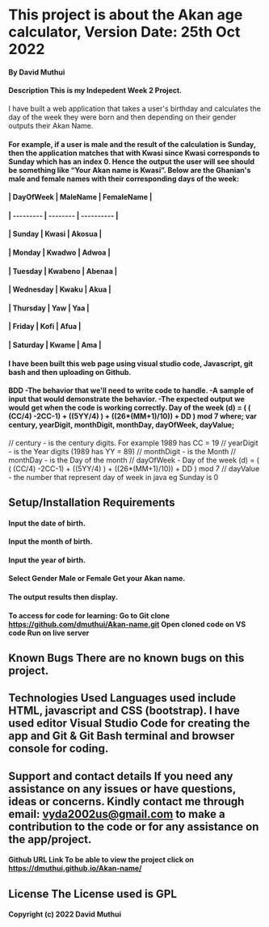 # This project is about the Akan age calculator, Version Date: 25th Oct 2022

#### By David Muthui

#### Description This is my Indepedent Week 2 Project.
I have built a web application that takes a user's birthday and calculates the day of the week they were born and then depending on their gender outputs their Akan Name.
#### For example, if a user is male and the result of the calculation is Sunday, then the application matches that with Kwasi since Kwasi corresponds to Sunday which has an index 0. Hence the output the user will see should be something like “Your Akan name is Kwasi”. Below are the Ghanian's male and female names with their corresponding days of the week:

#### | DayOfWeek       | MaleName | FemaleName |
#### | ---------       | -------- | ---------- |
#### | Sunday          | Kwasi    | Akosua     |
#### | Monday          | Kwadwo   | Adwoa      |
#### | Tuesday         | Kwabeno  | Abenaa     |
#### | Wednesday       | Kwaku    | Akua       |
#### | Thursday        | Yaw      | Yaa        |
#### | Friday          | Kofi     | Afua       |
#### | Saturday        | Kwame    | Ama        |

#### I have been built this web page using visual studio code, Javascript, git bash and then uploading on Github.

#### BDD -The behavior that we'll need to write code to handle. -A sample of input that would demonstrate the behavior. -The expected output we would get when the code is working correctly. Day of the week (d) = ( ( (CC/4) -2CC-1) + ((5YY/4) ) + ((26*(MM+1)/10)) + DD ) mod 7 where; var century, yearDigit, monthDigit, monthDay, dayOfWeek, dayValue; 
// century - is the century digits. For example 1989 has CC = 19 
// yearDigit - is the Year digits (1989 has YY = 89) 
// monthDigit - is the Month // monthDay - is the Day of the month 
// dayOfWeek - Day of the week (d) = ( ( (CC/4) -2CC-1) + ((5YY/4) ) + ((26*(MM+1)/10)) + DD ) mod 7 
// dayValue - the number that represent day of week in java eg Sunday is 0

## Setup/Installation Requirements

#### Input the date of birth.
#### Input the month of birth. 
#### Input the year of birth. 
#### Select Gender Male or Female Get your Akan name. 
#### The output results then display.

#### To access for code for learning: Go to Git clone https://github.com/dmuthui/Akan-name.git Open cloned code on VS code Run on live server

## Known Bugs There are no known bugs on this project.

## Technologies Used Languages used include HTML, javascript and CSS (bootstrap). I have used editor Visual Studio Code for creating the app and Git & Git Bash terminal and browser console for coding.

## Support and contact details If you need any assistance on any issues or have questions, ideas or concerns. Kindly contact me through email: vyda2002us@gmail.com to make a contribution to the code or for any assistance on the app/project.

#### Github URL Link To be able to view the project click on https://dmuthui.github.io/Akan-name/

## License The License used is GPL

#### Copyright (c) 2022 David Muthui

